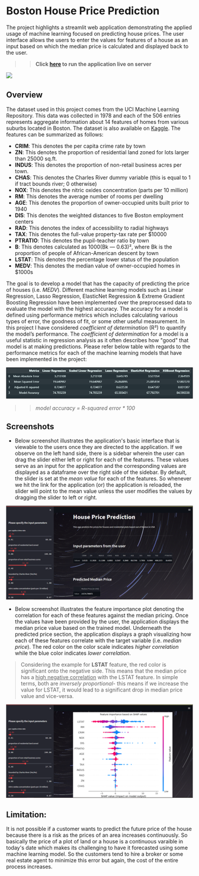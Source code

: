 # Boston House Price Prediction
The project highlights a streamlit web application demonstrating the applied usage of machine learning focused on predicting house prices. The user interface allows the users to enter the values for features of a house as an input based on which the median price is calculated and displayed back to the user.

>> **Click [here](https://blink-house-price-predictor.herokuapp.com/) to run the application live on server**

<img src = ".\Images\image_4.jpg">

## Overview
The dataset used in this project comes from the UCI Machine Learning Repository. This data was collected in 1978 and each of the 506 entries represents aggregate information about 14 features of homes from various suburbs located in Boston. The dataset is also available on [Kaggle](https://www.kaggle.com/datasets/jamieleech/boston-housing-dataset). The features can be summarized as follows:
- **CRIM**: This denotes the per capita crime rate by town
- **ZN**: This denotes the proportion of residential land zoned for lots larger than 25000 sq.ft.
- **INDUS**: This denotes the proportion of non-retail business acres per town.
- **CHAS**: This denotes the Charles River dummy variable (this is equal to 1 if tract bounds river; 0 otherwise)
- **NOX**: This denotes the nitric oxides concentration (parts per 10 million)
- **RM**: This denotes the average number of rooms per dwelling
- **AGE**: This denotes the proportion of owner-occupied units built prior to 1940
- **DIS**: This denotes the weighted distances to five Boston employment centers
- **RAD**: This denotes the index of accessibility to radial highways
- **TAX**: This denotes the full-value property-tax rate per $10000
- **PTRATIO**: This denotes the pupil-teacher ratio by town
- **B**: This denotes calculated as 1000(Bk — 0.63)², where Bk is the proportion of people of African-American descent by town
- **LSTAT**: This denotes the percentage lower status of the population
- **MEDV**: This denotes the median value of owner-occupied homes in $1000s

The goal is to develop a model that has the capacity of predicting the price of houses (i.e. *MEDV*). Different machine learning models such as Linear Regression, Lasso Regression, ElasticNet Regression & Extreme Gradient Boosting Regression have been implemented over the preprocessed data to evaluate the model with the highest accuracy. The accuracy for a model is defined using performance metrics which includes calculating various types of error, the goodness of fit, or some other useful measurement. In this project I have considered *coefficient of determination* (R²) to quantify the model’s performance. The *coefficient of determination* for a model is a useful statistic in regression analysis as it often describes how "good" that model is at making predictions. Please refer below table with regards to the performance metrics for each of the machine learning models that have been implemented in the project:

<img src = ".\Images\screenshot_3.PNG">

>> *model accuracy = R-squared error * 100*

## Screenshots

- Below screenshot illustrates the application's basic interface that is viewable to the users once they are directed to the application. If we observe on the left hand side, there is a sidebar wherein the user can drag the slider either left or right for each of the features. These values serve as an input for the application and the corresponding values are displayed as a dataframe over the right side of the sidebar. By default, the slider is set at the *mean value* for each of the features. So whenever we hit the link for the application (or) the application is reloaded, the slider will point to the mean value unless the user modifies the values by dragging the slider to left or right.

<img src = ".\Images\screenshot_1.PNG">

- Below screenshot illustrates the feature importance plot denoting the correlation for each of these features against the median pricing. Once the values have been provided by the user, the application displays the median price value based on the trained model. Underneath the predicted price section, the application displays a graph visualizing how each of these features correlate with the target variable (i.e. *median price*). The red color on the color scale indicates *higher correlation* while the blue color indicates *lower correlation*.
> Considering the example for **LSTAT** feature, the red color is significant onto the negative side. This means that the median price has a <ins>high negative correlation</ins> with the LSTAT feature. In simple terms, both are *inversely proportional*- this means if we increase the value for LSTAT, it would lead to a significant drop in median price value and vice-versa.

<img src = ".\Images\screenshot_2.PNG">

## Limitation:
It is not possible if a customer wants to predict the future price of the house because there is a risk as the prices of an area increases continuously. So basically the price of a plot of land or a house is a continuous varaible in today's date which makes its challenging to have it forecasted using some machine learning model. So the customers tend to hire a broker or some real estate agent to minimize this error but again, the cost of the entire process increases.
